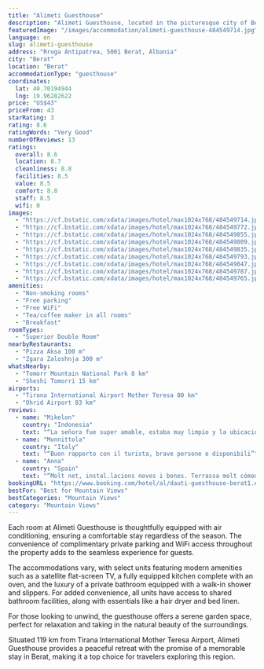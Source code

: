 ```yaml
---
title: "Alimeti Guesthouse"
description: "Alimeti Guesthouse, located in the picturesque city of Berat, presents a charming option for travelers seeking both comfort and convenience."
featuredImage: "/images/accommodation/alimeti-guesthouse-484549714.jpg"
language: en
slug: alimeti-guesthouse
address: "Rruga Antipatrea, 5001 Berat, Albania"
city: "Berat"
location: "Berat"
accommodationType: "guesthouse"
coordinates:
  lat: 40.70194944
  lng: 19.96282622
price: "US$43"
priceFrom: 43
starRating: 3
rating: 8.6
ratingWords: "Very Good"
numberOfReviews: 13
ratings:
  overall: 8.6
  location: 8.7
  cleanliness: 8.8
  facilities: 8.5
  value: 8.5
  comfort: 8.8
  staff: 8.5
  wifi: 0
images:
  - "https://cf.bstatic.com/xdata/images/hotel/max1024x768/484549714.jpg?k=e71f9f466e692397ec6ce3e6f6f38629158f321fac1413f59dc6fcb625d1e64b&o=&hp=1"
  - "https://cf.bstatic.com/xdata/images/hotel/max1024x768/484549772.jpg?k=8057fc8e40fa697fb525ee8bf889030472b8f7740b0643081e421fb41c0ee58e&o=&hp=1"
  - "https://cf.bstatic.com/xdata/images/hotel/max1024x768/484549855.jpg?k=7529a6491169c4ebf4dffe43714fd9d8b772b30c345fc5d64a9fb41ba942cec9&o=&hp=1"
  - "https://cf.bstatic.com/xdata/images/hotel/max1024x768/484549809.jpg?k=fdd86c9479a60b9da8a82de68afa1ee3798c11fa5da2063c926fca564d36ed6e&o=&hp=1"
  - "https://cf.bstatic.com/xdata/images/hotel/max1024x768/484549835.jpg?k=3753ed00fcc61e347cda3e275775a8d4afc324153a5e59bf1a936da57f82dbaa&o=&hp=1"
  - "https://cf.bstatic.com/xdata/images/hotel/max1024x768/484549793.jpg?k=6d7395d204349be205cd36091b74378034d9bdbf13741d44a47e75829ed210a5&o=&hp=1"
  - "https://cf.bstatic.com/xdata/images/hotel/max1024x768/484549847.jpg?k=2e2b4dbdae17c07d2b280f971f4f55d16472060a9cfa399c7bf4277082bad22a&o=&hp=1"
  - "https://cf.bstatic.com/xdata/images/hotel/max1024x768/484549787.jpg?k=d4d5e3c7ddb0460e12f39cc37b243f374b12277c7602175b83cdcd8cb58b6374&o=&hp=1"
  - "https://cf.bstatic.com/xdata/images/hotel/max1024x768/484549765.jpg?k=ee14517d6ca6015e435ce4feee1f8c40b9d13e23fbb228ba508d0916a96adb79&o=&hp=1"
amenities:
  - "Non-smoking rooms"
  - "Free parking"
  - "Free WiFi"
  - "Tea/coffee maker in all rooms"
  - "Breakfast"
roomTypes:
  - "Superior Double Room"
nearbyRestaurants:
  - "Pizza Aksa 100 m"
  - "Zgara Zaloshnja 300 m"
whatsNearby:
  - "Tomorr Mountain National Park 8 km"
  - "Sheshi Tomorri 15 km"
airports:
  - "Tirana International Airport Mother Teresa 80 km"
  - "Ohrid Airport 83 km"
reviews:
  - name: "Mikelon"
    country: "Indonesia"
    text: "“La señora fue super amable, estaba muy limpio y la ubicación lerfecta”"
  - name: "Monnittola"
    country: "Italy"
    text: "“Buon rapporto con il turista, brave persone e disponibili”"
  - name: "Anna"
    country: "Spain"
    text: "“Molt net, instal.lacions noves i bones. Terrassa molt cómoda”"
bookingURL: "https://www.booking.com/hotel/al/dauti-guesthouse-berat1.en-gb.html?aid=8035640"
bestFor: "Best for Mountain Views"
bestCategories: "Mountain Views"
category: "Mountain Views"
---
```


Each room at Alimeti Guesthouse is thoughtfully equipped with air conditioning, ensuring a comfortable stay regardless of the season. The convenience of complimentary private parking and WiFi access throughout the property adds to the seamless experience for guests. 

The accommodations vary, with select units featuring modern amenities such as a satellite flat-screen TV, a fully equipped kitchen complete with an oven, and the luxury of a private bathroom equipped with a walk-in shower and slippers. For added convenience, all units have access to shared bathroom facilities, along with essentials like a hair dryer and bed linen.

For those looking to unwind, the guesthouse offers a serene garden space, perfect for relaxation and taking in the natural beauty of the surroundings.

Situated 119 km from Tirana International Mother Teresa Airport, Alimeti Guesthouse provides a peaceful retreat with the promise of a memorable stay in Berat, making it a top choice for travelers exploring this region.